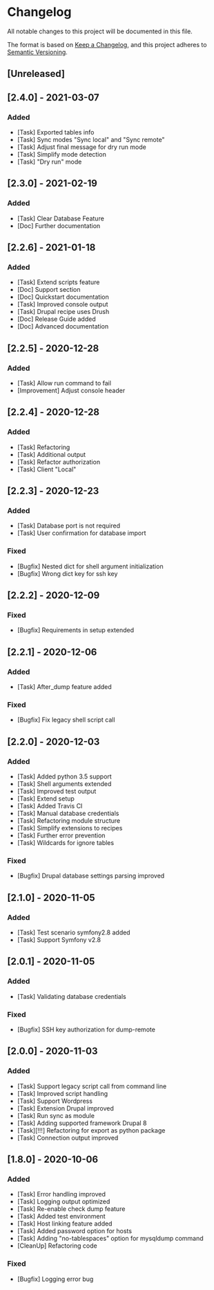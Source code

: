 # Changelog
All notable changes to this project will be documented in this file.

The format is based on [Keep a Changelog](https://keepachangelog.com/en/1.0.0/),
and this project adheres to [Semantic Versioning](https://semver.org/spec/v2.0.0.html).

## [Unreleased]

## [2.4.0] - 2021-03-07
### Added
- [Task] Exported tables info
- [Task] Sync modes "Sync local" and "Sync remote"
- [Task] Adjust final message for dry run mode
- [Task] Simplify mode detection
- [Task] "Dry run" mode

## [2.3.0] - 2021-02-19
### Added
- [Task] Clear Database Feature
- [Doc] Further documentation

## [2.2.6] - 2021-01-18
### Added
- [Task] Extend scripts feature
- [Doc] Support section
- [Doc] Quickstart documentation
- [Task] Improved console output
- [Task] Drupal recipe uses Drush
- [Doc] Release Guide added
- [Doc] Advanced documentation

## [2.2.5] - 2020-12-28
### Added
- [Task] Allow run command to fail
- [Improvement] Adjust console header

## [2.2.4] - 2020-12-28
### Added
- [Task] Refactoring
- [Task] Additional output
- [Task] Refactor authorization
- [Task] Client "Local"

## [2.2.3] - 2020-12-23
### Added
- [Task] Database port is not required
- [Task] User confirmation for database import
### Fixed
- [Bugfix] Nested dict for shell argument initialization
- [Bugfix] Wrong dict key for ssh key

## [2.2.2] - 2020-12-09
### Fixed
- [Bugfix] Requirements in setup extended

## [2.2.1] - 2020-12-06
### Added
- [Task] After_dump feature added
### Fixed
- [Bugfix] Fix legacy shell script call

## [2.2.0] - 2020-12-03
### Added
- [Task] Added python 3.5 support
- [Task] Shell arguments extended
- [Task] Improved test output
- [Task] Extend setup
- [Task] Added Travis CI
- [Task] Manual database credentials
- [Task] Refactoring module structure
- [Task] Simplify extensions to recipes
- [Task] Further error prevention
- [Task] Wildcards for ignore tables
### Fixed
- [Bugfix] Drupal database settings parsing improved

## [2.1.0] - 2020-11-05
### Added
- [Task] Test scenario symfony2.8 added
- [Task] Support Symfony v2.8

## [2.0.1] - 2020-11-05
### Added
- [Task] Validating database credentials

### Fixed
- [Bugfix] SSH key authorization for dump-remote

## [2.0.0] - 2020-11-03
### Added
- [Task] Support legacy script call from command line
- [Task] Improved script handling
- [Task] Support Wordpress
- [Task] Extension Drupal improved
- [Task] Run sync as module
- [Task] Adding supported framework Drupal 8
- [Task][!!!] Refactoring for export as python package
- [Task] Connection output improved

## [1.8.0] - 2020-10-06
### Added
- [Task] Error handling improved
- [Task] Logging output optimized
- [Task] Re-enable check dump feature
- [Task] Added test environment
- [Task] Host linking feature added
- [Task] Added password option for hosts
- [Task] Adding "no-tablespaces" option for mysqldump command
- [CleanUp] Refactoring code

### Fixed
- [Bugfix] Logging error bug